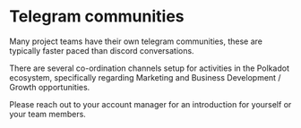 # Telegram communities

Many project teams have their own telegram communities, these are typically faster paced than discord conversations.

There are several co-ordination channels setup for activities in the Polkadot ecosystem, specifically regarding Marketing and Business Development / Growth opportunities. 

Please reach out to your account manager for an introduction for yourself or your team members.